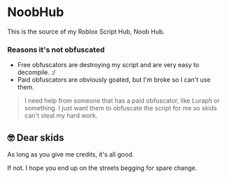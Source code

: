 # NoobHub
This is the source of my Roblox Script Hub, Noob Hub. 

### Reasons it's not obfuscated
- Free obfuscators are destroying my script and are very easy to decompile. :/
- Paid obfuscators are obviously goated, but I'm broke so I can't use them.

> I need help from someone that has a paid obfuscator, like Luraph or something. I just want them to obfuscate the script for me so skids can't steal my hard work.

## 🤓 Dear skids
As long as you give me credits, it's all good.

If not. I hope you end up on the streets begging for spare change.
